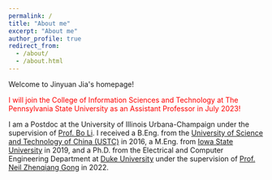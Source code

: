 ```yaml
---
permalink: /
title: "About me"
excerpt: "About me"
author_profile: true
redirect_from: 
  - /about/
  - /about.html
---
```


Welcome to Jinyuan Jia's homepage!

<span style="color:red">I will join the College of Information Sciences and Technology at The Pennsylvania State University as an Assistant Professor in July 2023!
</span>

I am a Postdoc at the University
of Illinois Urbana-Champaign under the supervision of [Prof. Bo Li](https://aisecure.github.io/). I received a B.Eng. from the [University of Science and Technology of China (USTC)](https://ustc.edu.cn) in 2016, a M.Eng. from [Iowa State University](https://iastate.edu) in 2019, and a Ph.D. from the Electrical and Computer Engineering Department at [Duke University](https://duke.edu) under the supervision of [Prof. Neil Zhenqiang Gong](https://people.duke.edu/~zg70/) in 2022.

<!---
I obtained my Ph.D. degree from the Electrical and Computer Engineering Department at [Duke University](https://duke.edu) under the supervision of [Prof. Neil Zhenqiang Gong](https://people.duke.edu/~zg70/). In prior, I received the M.Eng. degree in Computer Engineering from [Iowa State University](https://iastate.edu) in 2019. I got my B.Eng. degree in Electronic Information Engineering from the [University of Science and Technology of China (USTC)](https://ustc.edu.cn) in 2016. My research interest lies in the intersections between security, privacy, and machine learning.
